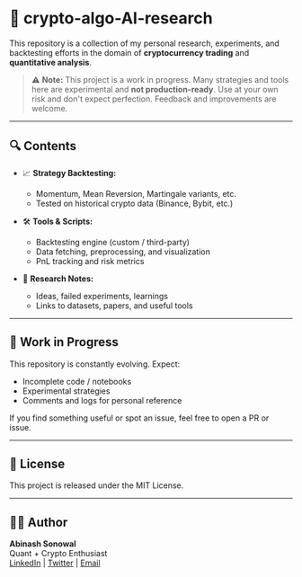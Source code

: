 # 🧠 crypto-algo-AI-research

This repository is a collection of my personal research, experiments, and backtesting efforts in the domain of **cryptocurrency trading** and **quantitative analysis**.

> ⚠️ **Note:** This project is a work in progress. Many strategies and tools here are experimental and **not production-ready**. Use at your own risk and don't expect perfection. Feedback and improvements are welcome.

---

## 🔍 Contents

- 📈 **Strategy Backtesting:**  
  - Momentum, Mean Reversion, Martingale variants, etc.
  - Tested on historical crypto data (Binance, Bybit, etc.)

- 🛠 **Tools & Scripts:**  
  - Backtesting engine (custom / third-party)
  - Data fetching, preprocessing, and visualization
  - PnL tracking and risk metrics

- 🧪 **Research Notes:**  
  - Ideas, failed experiments, learnings
  - Links to datasets, papers, and useful tools

---

## 🚧 Work in Progress

This repository is constantly evolving. Expect:
- Incomplete code / notebooks
- Experimental strategies
- Comments and logs for personal reference

If you find something useful or spot an issue, feel free to open a PR or issue.

---

## 📄 License

This project is released under the MIT License.

---

## 🙋‍♂️ Author

**Abinash Sonowal**  
Quant + Crypto Enthusiast  
[LinkedIn](#) | [Twitter](#) | [Email](#)
